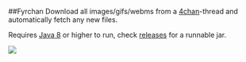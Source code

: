 ##Fyrchan
Download all images/gifs/webms from a [4chan](http://4chan.org/)-thread and automatically fetch any new files. 


Requires [Java 8](http://www.oracle.com/technetwork/java/javase/downloads/index.html) or higher to run, check [releases](https://github.com/DanielsCodeStash/Fyrchan/releases) for a runnable jar.

<img src=http://i.imgur.com/MxumFEe.png>
